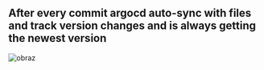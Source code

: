 ## After every commit argocd auto-sync with files and track version changes and is always getting the newest version

![obraz](https://github.com/user-attachments/assets/026ab4fb-1d00-49fe-a435-ebe180f4ed4b)
